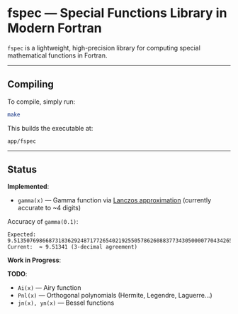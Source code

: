 # fspec — Special Functions Library in Modern Fortran

`fspec` is a lightweight, high-precision library for computing special mathematical functions in Fortran.

---
## Compiling
To compile, simply run:

```bash
make
```

This builds the executable at:

```
app/fspec
```

---
## Status

**Implemented**:
- `gamma(x)` — Gamma function via [Lanczos approximation](https://en.wikipedia.org/wiki/Lanczos_approximation) (currently accurate to ~4 digits)

Accuracy of `gamma(0.1)`:
```text
Expected:   9.5135076986687318362924871772654021925505786260883773430500007704342654...
Current:  ≈ 9.51341 (3-decimal agreement)
```

**Work in Progress**:


**TODO**:
- `Ai(x)` — Airy function
- `Pnl(x)` — Orthogonal polynomials (Hermite, Legendre, Laguerre...)
- `jn(x), yn(x)` — Bessel functions
